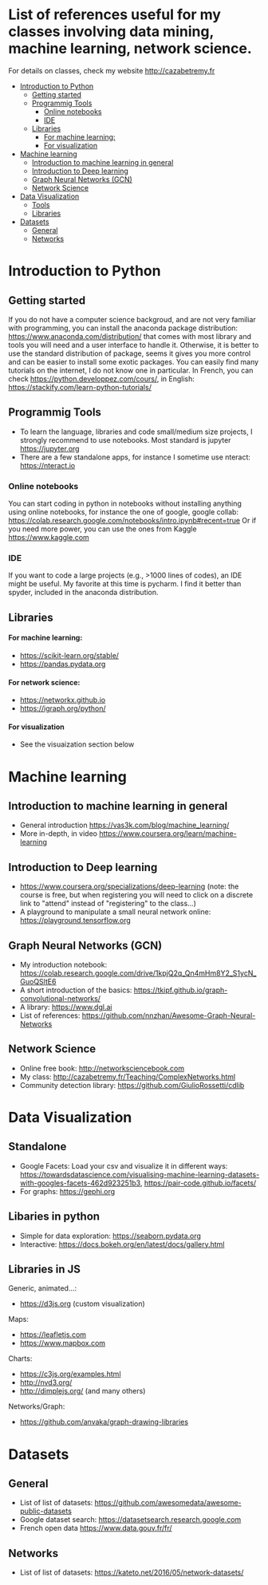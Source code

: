 # List of references useful for my classes involving data mining, machine learning, network science.
For details on classes, check my website http://cazabetremy.fr

- [Introduction to Python](#introduction-to-python)
  * [Getting started](#getting-started)
  * [Programmig Tools](#programmig-tools)
    + [Online notebooks](#online-notebooks)
    + [IDE](#ide)
  * [Libraries](#libraries)
      - [For machine learning:](#for-machine-learning-)
      - [For visualization](#for-visualization)
- [Machine learning](#machine-learning)
  * [Introduction to machine learning in general](#introduction-to-machine-learning-in-general)
  * [Introduction to Deep learning](#introduction-to-deep-learning)
  * [Graph Neural Networks (GCN)](#graph-neural-networks--gcn-)
  * [Network Science](#network-science)
- [Data Visualization](#data-visualization)
  * [Tools](#tools)
  * [Libraries](#libraries-1)
- [Datasets](#datasets)
  * [General](#general)
  * [Networks](#networks)
# Introduction to Python

## Getting started
If you do not have a computer science backgroud, and are not very familiar with programming, you can install the anaconda package distribution: https://www.anaconda.com/distribution/ that comes with most library and tools you will need and a user interface to handle it. 
Otherwise, it is better to use the standard distribution of package, seems it gives you more control and can be easier to install some exotic packages.
You can easily find many tutorials on the internet, I do not know one in particular. In French, you can check https://python.developpez.com/cours/, in English: https://stackify.com/learn-python-tutorials/

## Programmig Tools
* To learn the language, libraries and code small/medium size projects, I strongly recommend to use notebooks.
Most standard is jupyter https://jupyter.org
* There are a few standalone apps, for instance I sometime use nteract: https://nteract.io

### Online notebooks
You can start coding in python in notebooks without installing anything using online notebooks, for instance the one of google, google collab: https://colab.research.google.com/notebooks/intro.ipynb#recent=true
Or if you need more power, you can use the ones from Kaggle https://www.kaggle.com

### IDE
If you want to code a large projects (e.g., >1000 lines of codes), an IDE might be useful. My favorite at this time is pycharm. I find it better than spyder, included in the anaconda distribution.

## Libraries
#### For machine learning:
* https://scikit-learn.org/stable/
* https://pandas.pydata.org

#### For network science:
* https://networkx.github.io
* https://igraph.org/python/

#### For visualization
* See the visuaization section below

# Machine learning
## Introduction to machine learning in general
* General introduction
https://vas3k.com/blog/machine_learning/
* More in-depth, in video
https://www.coursera.org/learn/machine-learning

## Introduction to Deep learning
* https://www.coursera.org/specializations/deep-learning
(note: the course is free, but when registering you will need to click on a discrete link to "attend" instead of "registering" to the class...)
* A playground to manipulate a small neural network online: https://playground.tensorflow.org

## Graph Neural Networks (GCN)
* My introduction notebook: https://colab.research.google.com/drive/1kpjQ2q_Qn4mHm8Y2_S1ycN_GuoQSltE6
* A short introduction of the basics: https://tkipf.github.io/graph-convolutional-networks/
* A library: https://www.dgl.ai
* List of references: https://github.com/nnzhan/Awesome-Graph-Neural-Networks

## Network Science
* Online free book: http://networksciencebook.com
* My class: http://cazabetremy.fr/Teaching/ComplexNetworks.html
* Community detection library: https://github.com/GiulioRossetti/cdlib

# Data Visualization
## Standalone
* Google Facets: Load your csv and visualize it in different ways: https://towardsdatascience.com/visualising-machine-learning-datasets-with-googles-facets-462d923251b3, https://pair-code.github.io/facets/
* For graphs: https://gephi.org

## Libaries in python
* Simple for data exploration: https://seaborn.pydata.org
* Interactive: https://docs.bokeh.org/en/latest/docs/gallery.html

## Libraries in JS
Generic, animated...:
* https://d3js.org (custom visualization)

Maps:
* https://leafletjs.com
* https://www.mapbox.com

Charts:
* https://c3js.org/examples.html
* http://nvd3.org/
* http://dimplejs.org/ 
(and many others)

Networks/Graph:
* https://github.com/anvaka/graph-drawing-libraries

# Datasets

## General
* List of list of datasets: https://github.com/awesomedata/awesome-public-datasets
* Google dataset search: https://datasetsearch.research.google.com
* French open data https://www.data.gouv.fr/fr/

## Networks
* List of list of datasets: https://kateto.net/2016/05/network-datasets/


